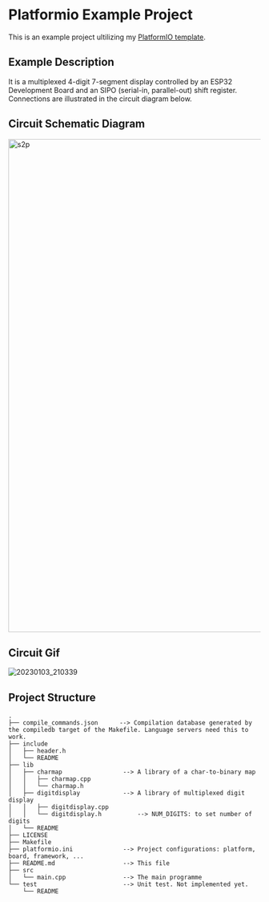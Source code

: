 # Platformio Example Project
This is an example project ultilizing my [PlatformIO template](https://github.com/kumkee/pio_template).

## Example Description
It is a multiplexed 4-digit 7-segment display controlled by an ESP32 Development Board and an SIPO (serial-in, parallel-out) shift register. Connections are illustrated in the circuit diagram below. 

## Circuit Schematic Diagram
<img width="983" alt="s2p" src="https://user-images.githubusercontent.com/391431/210318676-17233847-d29c-450c-a14d-52e4d1e5d0b7.png">

## Circuit Gif

![20230103_210339](https://user-images.githubusercontent.com/391431/210319485-e0d31552-e86d-4a8a-a56c-169ecad86b5d.gif)

## Project Structure
```
.
├── compile_commands.json      --> Compilation database generated by the compiledb target of the Makefile. Language servers need this to work.
├── include
│   ├── header.h
│   └── README
├── lib
│   ├── charmap                 --> A library of a char-to-binary map
│   │   ├── charmap.cpp
│   │   └── charmap.h
│   ├── digitdisplay            --> A library of multiplexed digit display
│   │   ├── digitdisplay.cpp
│   │   └── digitdisplay.h          --> NUM_DIGITS: to set number of digits
│   └── README
├── LICENSE
├── Makefile
├── platformio.ini              --> Project configurations: platform, board, framework, ...
├── README.md                   --> This file
├── src
│   └── main.cpp                --> The main programme
└── test                        --> Unit test. Not implemented yet.
    └── README
```
